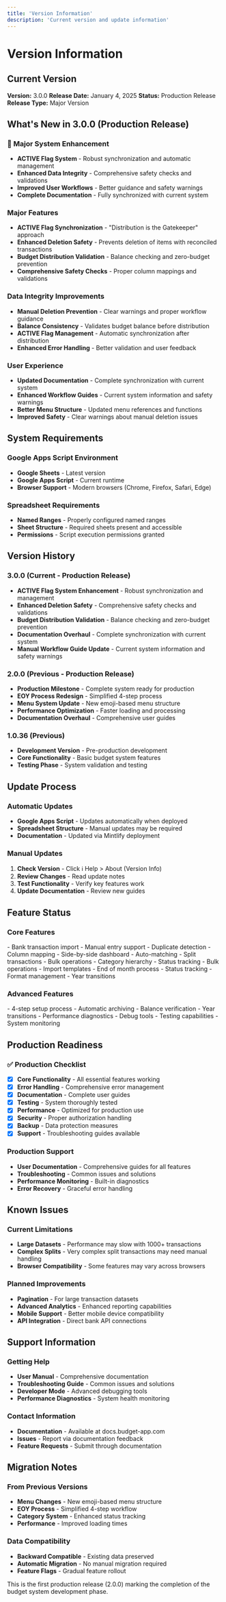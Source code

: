 ```yaml
---
title: 'Version Information'
description: 'Current version and update information'
---
```


# Version Information

## Current Version

**Version:** 3.0.0
**Release Date:** January 4, 2025
**Status:** Production Release
**Release Type:** Major Version

## What's New in 3.0.0 (Production Release)

### 🎉 Major System Enhancement
- **ACTIVE Flag System** - Robust synchronization and automatic management
- **Enhanced Data Integrity** - Comprehensive safety checks and validations
- **Improved User Workflows** - Better guidance and safety warnings
- **Complete Documentation** - Fully synchronized with current system

### Major Features
- **ACTIVE Flag Synchronization** - "Distribution is the Gatekeeper" approach
- **Enhanced Deletion Safety** - Prevents deletion of items with reconciled transactions
- **Budget Distribution Validation** - Balance checking and zero-budget prevention
- **Comprehensive Safety Checks** - Proper column mappings and validations

### Data Integrity Improvements
- **Manual Deletion Prevention** - Clear warnings and proper workflow guidance
- **Balance Consistency** - Validates budget balance before distribution
- **ACTIVE Flag Management** - Automatic synchronization after distribution
- **Enhanced Error Handling** - Better validation and user feedback

### User Experience
- **Updated Documentation** - Complete synchronization with current system
- **Enhanced Workflow Guides** - Current system information and safety warnings
- **Better Menu Structure** - Updated menu references and functions
- **Improved Safety** - Clear warnings about manual deletion issues

## System Requirements

### Google Apps Script Environment
- **Google Sheets** - Latest version
- **Google Apps Script** - Current runtime
- **Browser Support** - Modern browsers (Chrome, Firefox, Safari, Edge)

### Spreadsheet Requirements
- **Named Ranges** - Properly configured named ranges
- **Sheet Structure** - Required sheets present and accessible
- **Permissions** - Script execution permissions granted

## Version History

### 3.0.0 (Current - Production Release)
- **ACTIVE Flag System Enhancement** - Robust synchronization and management
- **Enhanced Deletion Safety** - Comprehensive safety checks and validations
- **Budget Distribution Validation** - Balance checking and zero-budget prevention
- **Documentation Overhaul** - Complete synchronization with current system
- **Manual Workflow Guide Update** - Current system information and safety warnings

### 2.0.0 (Previous - Production Release)
- **Production Milestone** - Complete system ready for production
- **EOY Process Redesign** - Simplified 4-step process
- **Menu System Update** - New emoji-based menu structure
- **Performance Optimization** - Faster loading and processing
- **Documentation Overhaul** - Comprehensive user guides

### 1.0.36 (Previous)
- **Development Version** - Pre-production development
- **Core Functionality** - Basic budget system features
- **Testing Phase** - System validation and testing

## Update Process

### Automatic Updates
- **Google Apps Script** - Updates automatically when deployed
- **Spreadsheet Structure** - Manual updates may be required
- **Documentation** - Updated via Mintlify deployment

### Manual Updates
1. **Check Version** - Click ℹ️ Help > About (Version Info)
2. **Review Changes** - Read update notes
3. **Test Functionality** - Verify key features work
4. **Update Documentation** - Review new guides

## Feature Status

### Core Features
<CardGroup cols={2}>
<Card title="✅ Import System" icon="file-import">
- Bank transaction import
- Manual entry support
- Duplicate detection
- Column mapping
  </Card>

<Card title="✅ Reconciliation" icon="check-double">
- Side-by-side dashboard
- Auto-matching
- Split transactions
- Bulk operations
  </Card>

<Card title="✅ Category Management" icon="tags">
- Category hierarchy
- Status tracking
- Bulk operations
- Import templates
  </Card>

<Card title="✅ Month Processing" icon="calendar-check">
- End of month process
- Status tracking
- Format management
- Year transitions
  </Card>
</CardGroup>

### Advanced Features
<CardGroup cols={2}>
<Card title="✅ EOY Process" icon="calendar-year">
- 4-step setup process
- Automatic archiving
- Balance verification
- Year transitions
  </Card>

<Card title="✅ Developer Tools" icon="code">
- Performance diagnostics
- Debug tools
- Testing capabilities
- System monitoring
  </Card>
</CardGroup>

## Production Readiness

### ✅ Production Checklist
- [x] **Core Functionality** - All essential features working
- [x] **Error Handling** - Comprehensive error management
- [x] **Documentation** - Complete user guides
- [x] **Testing** - System thoroughly tested
- [x] **Performance** - Optimized for production use
- [x] **Security** - Proper authorization handling
- [x] **Backup** - Data protection measures
- [x] **Support** - Troubleshooting guides available

### Production Support
- **User Documentation** - Comprehensive guides for all features
- **Troubleshooting** - Common issues and solutions
- **Performance Monitoring** - Built-in diagnostics
- **Error Recovery** - Graceful error handling

## Known Issues

### Current Limitations
- **Large Datasets** - Performance may slow with 1000+ transactions
- **Complex Splits** - Very complex split transactions may need manual handling
- **Browser Compatibility** - Some features may vary across browsers

### Planned Improvements
- **Pagination** - For large transaction datasets
- **Advanced Analytics** - Enhanced reporting capabilities
- **Mobile Support** - Better mobile device compatibility
- **API Integration** - Direct bank API connections

## Support Information

### Getting Help
- **User Manual** - Comprehensive documentation
- **Troubleshooting Guide** - Common issues and solutions
- **Developer Mode** - Advanced debugging tools
- **Performance Diagnostics** - System health monitoring

### Contact Information
- **Documentation** - Available at docs.budget-app.com
- **Issues** - Report via documentation feedback
- **Feature Requests** - Submit through documentation

## Migration Notes

### From Previous Versions
- **Menu Changes** - New emoji-based menu structure
- **EOY Process** - Simplified 4-step workflow
- **Category System** - Enhanced status tracking
- **Performance** - Improved loading times

### Data Compatibility
- **Backward Compatible** - Existing data preserved
- **Automatic Migration** - No manual migration required
- **Feature Flags** - Gradual feature rollout

<Note>
  This is the first production release (2.0.0) marking the completion of the budget system development phase.
</Note>